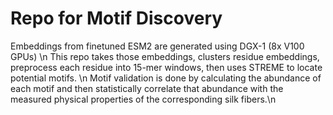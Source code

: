 # Repo for Motif Discovery
Embeddings from finetuned ESM2 are generated using DGX-1 (8x V100 GPUs) \n
This repo takes those embeddings, clusters residue embeddings, preprocess each residue into 15-mer windows, then uses STREME to locate potential motifs. \n Motif validation is done by calculating the abundance of each motif and then statistically correlate that abundance with the measured physical properties of the corresponding silk fibers.\n
